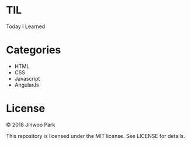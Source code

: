 # TIL
Today I Learned

# Categories
- HTML
- CSS
- Javascript
- AngularJs

# License
© 2018 Jinwoo Park

This repository is licensed under the MIT license. See LICENSE for details.
